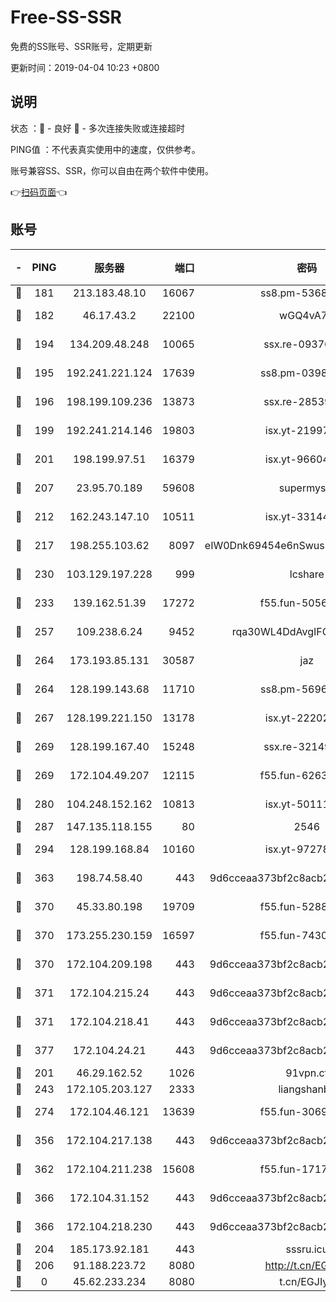 # Free-SS-SSR

免费的SS账号、SSR账号，定期更新

更新时间：2019-04-04 10:23 +0800

## 说明

状态     ：🙂 - 良好 🙁 - 多次连接失败或连接超时

PING值   ：不代表真实使用中的速度，仅供参考。

账号兼容SS、SSR，你可以自由在两个软件中使用。

👉[扫码页面](https://liesauer.github.io/Free-SS-SSR/)👈

## 账号

|-|PING|服务器|端口|密码|加密方式|区域|
|:----:|:----:|:-----:|-----:|:----:|:----:|:----:|
|🙂|181|213.183.48.10|16067|ss8.pm-53686627|rc4-md5|RU|
|🙂|182|46.17.43.2|22100|wGQ4vA7D|aes-256-gcm|RU|
|🙂|194|134.209.48.248|10065|ssx.re-09376526|aes-256-cfb|US|
|🙂|195|192.241.221.124|17639|ss8.pm-03987287|aes-256-cfb|US|
|🙂|196|198.199.109.236|13873|ssx.re-28539881|aes-256-cfb|US|
|🙂|199|192.241.214.146|19803|isx.yt-21997404|aes-256-cfb|US|
|🙂|201|198.199.97.51|16379|isx.yt-96604869|aes-256-cfb|US|
|🙂|207|23.95.70.189|59608|supermyssr|chacha20-ietf|US|
|🙂|212|162.243.147.10|10511|isx.yt-33144325|aes-256-cfb|US|
|🙂|217|198.255.103.62|8097|eIW0Dnk69454e6nSwuspv9DmS201tQ0D|aes-256-cfb|US|
|🙂|230|103.129.197.228|999|lcshare|aes-256-cfb|US|
|🙂|233|139.162.51.39|17272|f55.fun-50565009|aes-256-cfb|SG|
|🙂|257|109.238.6.24|9452|rqa30WL4DdAvgIFG6Fs3znzTa|aes-256-cfb|FR|
|🙂|264|173.193.85.131|30587|jaz|aes-256-cfb|US|
|🙂|264|128.199.143.68|11710|ss8.pm-56960881|aes-256-cfb|SG|
|🙂|267|128.199.221.150|13178|isx.yt-22202502|aes-256-cfb|SG|
|🙂|269|128.199.167.40|15248|ssx.re-32149746|aes-256-cfb|SG|
|🙂|269|172.104.49.207|12115|f55.fun-62631366|aes-256-cfb|SG|
|🙂|280|104.248.152.162|10813|isx.yt-50111691|aes-256-cfb|SG|
|🙂|287|147.135.118.155|80|2546|chacha20|US|
|🙂|294|128.199.168.84|10160|isx.yt-97278125|aes-256-cfb|SG|
|🙂|363|198.74.58.40|443|9d6cceaa373bf2c8acb22e60b6a58be6|aes-256-cfb|US|
|🙂|370|45.33.80.198|19709|f55.fun-52889457|aes-256-cfb|US|
|🙂|370|173.255.230.159|16597|f55.fun-74305924|aes-256-cfb|US|
|🙂|370|172.104.209.198|443|9d6cceaa373bf2c8acb22e60b6a58be6|aes-256-cfb|US|
|🙂|371|172.104.215.24|443|9d6cceaa373bf2c8acb22e60b6a58be6|aes-256-cfb|US|
|🙂|371|172.104.218.41|443|9d6cceaa373bf2c8acb22e60b6a58be6|aes-256-cfb|US|
|🙂|377|172.104.24.21|443|9d6cceaa373bf2c8acb22e60b6a58be6|aes-256-cfb|US|
|🙂|201|46.29.162.52|1026|91vpn.cf|rc4-md5|RU|
|🙂|243|172.105.203.127|2333|liangshanbo|chacha20|JP|
|🙂|274|172.104.46.121|13639|f55.fun-30697480|aes-256-cfb|SG|
|🙂|356|172.104.217.138|443|9d6cceaa373bf2c8acb22e60b6a58be6|aes-256-cfb|US|
|🙂|362|172.104.211.238|15608|f55.fun-17178524|aes-256-cfb|US|
|🙂|366|172.104.31.152|443|9d6cceaa373bf2c8acb22e60b6a58be6|aes-256-cfb|US|
|🙂|366|172.104.218.230|443|9d6cceaa373bf2c8acb22e60b6a58be6|aes-256-cfb|US|
|🙁|204|185.173.92.181|443|sssru.icu|rc4-md5|RU|
|🙁|206|91.188.223.72|8080|http://t.cn/EGJIyrl|rc4-md5|RU|
|🙁|0|45.62.233.234|8080|t.cn/EGJIyrl|rc4-md5|CA|
